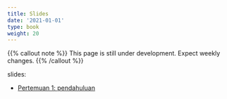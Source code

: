 ```yaml
---
title: Slides
date: '2021-01-01'
type: book
weight: 20
---
```


{{% callout note %}} This page is still under development. Expect weekly changes. {{% /callout %}}

slides:

- <a href="/courses/trade/meeting1/index.html" target="_blank">Pertemuan 1: pendahuluan</a>
